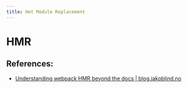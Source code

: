 ```yaml
---
title: Hot Module Replacement
---
```


# HMR

## References:
- [Understanding webpack HMR beyond the docs \| blog.jakoblind.no](https://blog.jakoblind.no/webpack-hmr/)
